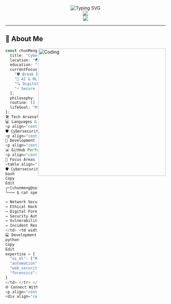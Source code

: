 <!-- PROFILE HEADER -->
<div align="center">
  <img src="https://readme-typing-svg.herokuapp.com?font=Orbitron&size=42&duration=3000&pause=500&color=00FFFF&center=true&vCenter=true&multiline=true&width=600&height=100&lines=👋+Hello+World%2C+I'm;CHUN+MENG" alt="Typing SVG" />
</div>

<div align="center">
  <a href="https://www.changchunmeng.com/">
    <img src="https://readme-typing-svg.herokuapp.com?font=JetBrains+Mono&weight=600&size=22&duration=2000&pause=1000&color=FF6B6B&center=true&vCenter=true&multiline=true&width=800&height=70&lines=🎓+Bachelor+of+Information+Technology;🔐+Cybersecurity+%7C+Computer+Science+Specialist" />
  </a>
</div>

<div align="center">
  <img src="https://user-images.githubusercontent.com/73097560/115834477-dbab4500-a447-11eb-908a-139a6edaec5c.gif" />
</div>

---

## 🚀 About Me

<img align="right" alt="Coding" width="400" src="https://cdn.dribbble.com/users/1162077/screenshots/3848914/programmer.gif">

```typescript
const chunMeng = {
  title: "Cybersecurity Specialist & Developer",
  location: "🌏 Digital Realm",
  education: "B.IT - Computer Science & Cybersecurity",
  currentFocus: [
    "🛡️ Break Build Secure",
    "🤖 AI & ML",
    "🔍 Digital Forensics & Incident Response",
    "⚡ Secure Software Development"
  ],
  philosophy: "Break things ethically to make them stronger 💪",
  routine: () => "Code → Break → Secure → Repeat 🔄",
  lifeGoal: "Making cyberspace safer, one vulnerability at a time 🚀"
};
🛠 Tech Arsenal
💻 Languages & Frameworks
<p align="center"> <img src="https://skillicons.dev/icons?i=python,js,cpp,c,bash,html,css,nodejs,flask,express&theme=dark" /> </p>
🛡️ Cybersecurity Tools
<p align="center"> <img src="https://img.shields.io/badge/Wireshark-1679A7?style=for-the-badge&logo=wireshark&logoColor=white"/> <img src="https://img.shields.io/badge/Nmap-4682B4?style=for-the-badge&logo=nmap&logoColor=white"/> <img src="https://img.shields.io/badge/Metasploit-2596CD?style=for-the-badge&logo=metasploit&logoColor=white"/> <img src="https://img.shields.io/badge/Burp_Suite-FF6633?style=for-the-badge&logo=burpsuite&logoColor=white"/> <img src="https://img.shields.io/badge/Kali_Linux-557C94?style=for-the-badge&logo=kalilinux&logoColor=white"/> </p>
🔧 Development & DevOps
<p align="center"> <img src="https://skillicons.dev/icons?i=git,github,linux,docker,vscode&theme=dark" /> </p>
📊 GitHub Performance
<p align="center"> <img height="180em" src="https://github-readme-stats.vercel.app/api?username=unknownuserccm&show_icons=true&theme=tokyonight&include_all_commits=true&count_private=true&hide_border=true&bg_color=0D1117&title_color=00FFFF&icon_color=00FFFF&text_color=FFFFFF"/> <img height="180em" src="https://github-readme-stats.vercel.app/api/top-langs/?username=unknownuserccm&layout=compact&langs_count=8&theme=tokyonight&hide_border=true&bg_color=0D1117&title_color=00FFFF&text_color=FFFFFF"/> </p> <p align="center"> <img src="https://github-readme-streak-stats.herokuapp.com/?user=unknownuserccm&theme=tokyonight&hide_border=true&background=0D1117&stroke=00FFFF&ring=00FFFF&fire=FF6B6B&currStreakLabel=FFFFFF" /> </p> <p align="center"> <img src="https://github-readme-activity-graph.vercel.app/graph?username=unknownuserccm&theme=tokyo-night&bg_color=0D1117&color=00FFFF&line=00FFFF&point=FF6B6B&area_color=00FFFF&area=true&hide_border=true" width="100%"/> </p>
🎯 Focus Areas
<table align="center"> <tr> <td width="50%" valign="top">
🛡️ Cybersecurity
bash
Copy
Edit
┌─[chunmeng@security]─[~]
└──╼ $ cat specializations.txt

→ Network Security
→ Ethical Hacking
→ Digital Forensics & Malware Analysis
→ Security Automation & SIEM
→ Vulnerability Management
→ Incident Response
</td> <td width="50%" valign="top">
💻 Development
python
Copy
Edit
expertise = {
  "ai_ml": ["Machine Learning", "Threat Detection"],
  "automation": ["Python Security Tools"],
  "web_security": ["Secure Coding"],
  "forensics": ["Memory & Network Analysis"]
}
</td> </tr> </table>
🌐 Connect With Me
<p align="center"> <a href="mailto:ccmandccs@gmail.com"><img src="https://img.shields.io/badge/Email-D14836?style=for-the-badge&logo=gmail&logoColor=white"/></a> <a href="https://www.linkedin.com/in/chang-chun-meng-63935028b/"><img src="https://img.shields.io/badge/LinkedIn-0077B5?style=for-the-badge&logo=linkedin&logoColor=white"/></a> <a href="https://discord.gg/ccmpc"><img src="https://img.shields.io/badge/Discord-7289DA?style=for-the-badge&logo=discord&logoColor=white"/></a> </p> <div align="center"> <img src="https://readme-typing-svg.herokuapp.com?font=Orbitron&weight=900&size=26&duration=3000&pause=1000&color=00FFFF&center=true&vCenter=true&width=800&lines=Thanks+for+visiting!+🚀;Let's+secure+the+future+together!+🛡️" /> </div>
<div align="center"> <sub>🔐 <strong>Making cyberspace safer, one commit at a time</strong> 🔐</sub> </div> ```

